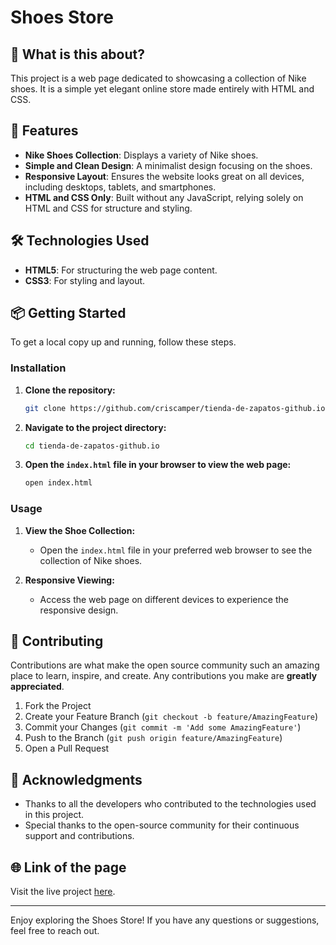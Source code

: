 # Shoes Store

## 🧐 What is this about?

This project is a web page dedicated to showcasing a collection of Nike shoes. It is a simple yet elegant online store made entirely with HTML and CSS.

## 🚀 Features

- **Nike Shoes Collection**: Displays a variety of Nike shoes.
- **Simple and Clean Design**: A minimalist design focusing on the shoes.
- **Responsive Layout**: Ensures the website looks great on all devices, including desktops, tablets, and smartphones.
- **HTML and CSS Only**: Built without any JavaScript, relying solely on HTML and CSS for structure and styling.

## 🛠️ Technologies Used

- **HTML5**: For structuring the web page content.
- **CSS3**: For styling and layout.

## 📦 Getting Started

To get a local copy up and running, follow these steps.

### Installation

1. **Clone the repository:**

   ```bash
   git clone https://github.com/criscamper/tienda-de-zapatos-github.io.git
   ```

2. **Navigate to the project directory:**

   ```bash
   cd tienda-de-zapatos-github.io
   ```

3. **Open the `index.html` file in your browser to view the web page:**

   ```bash
   open index.html
   ```

### Usage

1. **View the Shoe Collection:**
   - Open the `index.html` file in your preferred web browser to see the collection of Nike shoes.

2. **Responsive Viewing:**
   - Access the web page on different devices to experience the responsive design.

## 🤝 Contributing

Contributions are what make the open source community such an amazing place to learn, inspire, and create. Any contributions you make are **greatly appreciated**.

1. Fork the Project
2. Create your Feature Branch (`git checkout -b feature/AmazingFeature`)
3. Commit your Changes (`git commit -m 'Add some AmazingFeature'`)
4. Push to the Branch (`git push origin feature/AmazingFeature`)
5. Open a Pull Request

## 🙏 Acknowledgments

- Thanks to all the developers who contributed to the technologies used in this project.
- Special thanks to the open-source community for their continuous support and contributions.

## 🌐 Link of the page

Visit the live project [here](https://cristopherbuitrago.github.io/Nike_Page/).

---

Enjoy exploring the Shoes Store! If you have any questions or suggestions, feel free to reach out.
